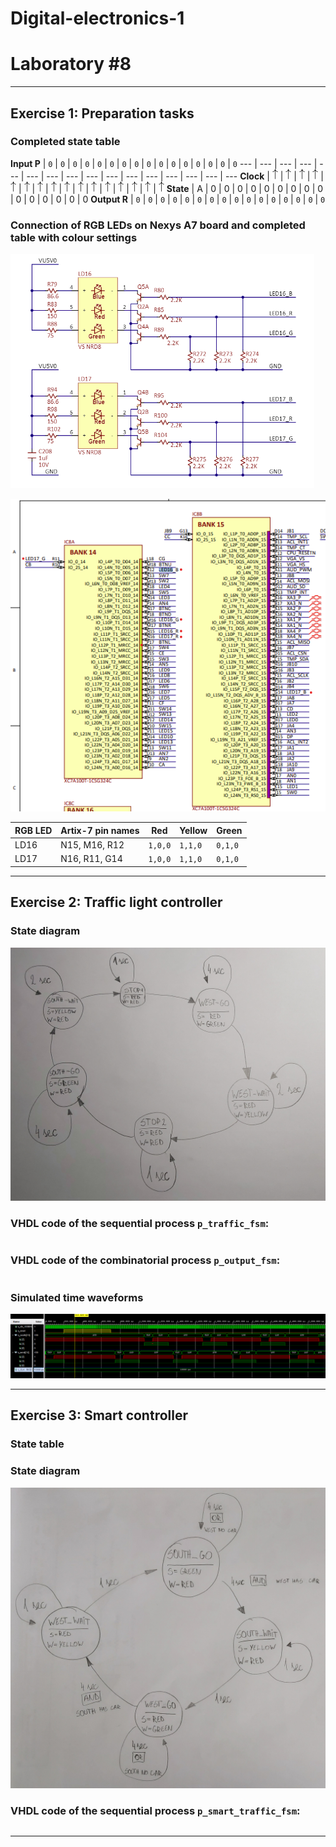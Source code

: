 # **Digital-electronics-1**
# **Laboratory #8**


------------------------------------------------------------------------
## **Exercise 1: Preparation tasks**

### **Completed state table**
**Input P** | ```0``` |  ```0``` | ```0``` | ```0``` | ```0``` | ```0``` | ```0``` | ```0``` | ```0``` | ```0``` | ```0``` | ```0``` | ```0``` | ```0``` | ```0``` | ```0``` 
--- | --- | --- | --- | --- | --- | --- | --- | --- | --- | --- | --- | --- | --- | --- | --- 
**Clock** | ![Arrow up](https://github.com/TaaviSalum/Digital-electronics-1/blob/main/Labs/08-traffic_lights/Pictures/Ex1.1.png) | ![Arrow up](https://github.com/TaaviSalum/Digital-electronics-1/blob/main/Labs/08-traffic_lights/Pictures/Ex1.1.png) | ![Arrow up](https://github.com/TaaviSalum/Digital-electronics-1/blob/main/Labs/08-traffic_lights/Pictures/Ex1.1.png) | ![Arrow up](https://github.com/TaaviSalum/Digital-electronics-1/blob/main/Labs/08-traffic_lights/Pictures/Ex1.1.png) | ![Arrow up](https://github.com/TaaviSalum/Digital-electronics-1/blob/main/Labs/08-traffic_lights/Pictures/Ex1.1.png) | ![Arrow up](https://github.com/TaaviSalum/Digital-electronics-1/blob/main/Labs/08-traffic_lights/Pictures/Ex1.1.png) | ![Arrow up](https://github.com/TaaviSalum/Digital-electronics-1/blob/main/Labs/08-traffic_lights/Pictures/Ex1.1.png) | ![Arrow up](https://github.com/TaaviSalum/Digital-electronics-1/blob/main/Labs/08-traffic_lights/Pictures/Ex1.1.png) | ![Arrow up](https://github.com/TaaviSalum/Digital-electronics-1/blob/main/Labs/08-traffic_lights/Pictures/Ex1.1.png) | ![Arrow up](https://github.com/TaaviSalum/Digital-electronics-1/blob/main/Labs/08-traffic_lights/Pictures/Ex1.1.png) | ![Arrow up](https://github.com/TaaviSalum/Digital-electronics-1/blob/main/Labs/08-traffic_lights/Pictures/Ex1.1.png) | ![Arrow up](https://github.com/TaaviSalum/Digital-electronics-1/blob/main/Labs/08-traffic_lights/Pictures/Ex1.1.png) | ![Arrow up](https://github.com/TaaviSalum/Digital-electronics-1/blob/main/Labs/08-traffic_lights/Pictures/Ex1.1.png) | ![Arrow up](https://github.com/TaaviSalum/Digital-electronics-1/blob/main/Labs/08-traffic_lights/Pictures/Ex1.1.png) | ![Arrow up](https://github.com/TaaviSalum/Digital-electronics-1/blob/main/Labs/08-traffic_lights/Pictures/Ex1.1.png) | ![Arrow up](https://github.com/TaaviSalum/Digital-electronics-1/blob/main/Labs/08-traffic_lights/Pictures/Ex1.1.png) 
**State** | A | 0 | 0 | 0 | 0 | 0 | 0 | 0 | 0 | 0 | 0 | 0 | 0 | 0 | 0 | 0 
**Output R** | ```0``` |  ```0``` | ```0``` | ```0``` | ```0``` | ```0``` | ```0``` | ```0``` | ```0``` | ```0``` | ```0``` | ```0``` | ```0``` | ```0``` | ```0``` | ```0``` 


### **Connection of RGB LEDs on Nexys A7 board and completed table with colour settings**
![RGB LEDs on Nexys A7 board](https://github.com/TaaviSalum/Digital-electronics-1/blob/main/Labs/08-traffic_lights/Pictures/Ex1.2.png)

![RGB LEDs on Nexys A7 board](https://github.com/TaaviSalum/Digital-electronics-1/blob/main/Labs/08-traffic_lights/Pictures/Ex1.3.png)

**RGB LED** | **Artix-7 pin names** | **Red** | **Yellow** | **Green** 
--- | --- | --- | --- | ---
LD16 | N15, M16, R12 | ```1,0,0``` | ```1,1,0``` | ```0,1,0```
LD17 | N16, R11, G14 | ```1,0,0``` | ```1,1,0``` | ```0,1,0```





------------------------------------------------------------------------
## **Exercise 2: Traffic light controller**

### **State diagram**
![State diagram](https://github.com/TaaviSalum/Digital-electronics-1/blob/main/Labs/08-traffic_lights/Pictures/Ex2.1.jpg)


### **VHDL code of the sequential process ```p_traffic_fsm```:**
```vhdl 

```


### **VHDL code of the combinatorial process ```p_output_fsm```:**
```vhdl 

```


### **Simulated time waveforms**
![Simulated time waveforms](https://github.com/TaaviSalum/Digital-electronics-1/blob/main/Labs/08-traffic_lights/Pictures/Ex2.2.png)




------------------------------------------------------------------------
## **Exercise 3: Smart controller**

### **State table**



### **State diagram**
![State diagram](https://github.com/TaaviSalum/Digital-electronics-1/blob/main/Labs/08-traffic_lights/Pictures/Ex3.jpg)


### **VHDL code of the sequential process ```p_smart_traffic_fsm```:**
```vhdl 

```





------------------------------------------------------------------------